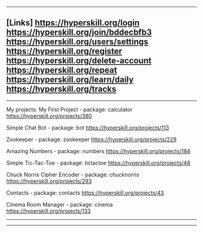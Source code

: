 ------------------------------------------------------------------------------
[Links]
https://hyperskill.org/login
https://hyperskill.org/join/bddecbfb3
https://hyperskill.org/users/settings
https://hyperskill.org/register
https://hyperskill.org/delete-account
https://hyperskill.org/repeat
https://hyperskill.org/learn/daily
https://hyperskill.org/tracks
------------------------------------------------------------------------------
------------------------------------------------------------------------------

My projects:
My First Project - package: calculator
https://hyperskill.org/projects/380

Simple Chat Bot - package: bot
https://hyperskill.org/projects/113

Zookeeper - package: zookeeper
https://hyperskill.org/projects/229

Amazing Numbers - package: numbers
https://hyperskill.org/projects/184

Simple Tic-Tac-Toe - package: tictactoe
https://hyperskill.org/projects/48

Chuck Norris Cipher Encoder - package: chucknorris
https://hyperskill.org/projects/293

Contacts - package: contacts
https://hyperskill.org/projects/43

Cinema Room Manager - package: cinema
https://hyperskill.org/projects/133

------------------------------------------------------------------------------
------------------------------------------------------------------------------